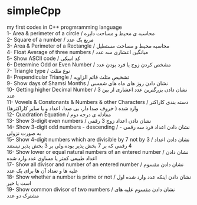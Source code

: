 # simpleCpp
my first codes in C++ progmramming language
<br> 1- Area & perimeter of a circle / محاسبه ی محیط و مساحت دایره
<br> 2- Square of a number / مربع یک عدد
<br> 3- Area & Perimeter of a Rectangle / محاسبه محیط و مساحت مستطیل
<br> 4- Float Average of three numbers / میانگین اعشاری سه عدد
<br> 5- Show ASCII code / کد اسکی
<br> 6- Determine Odd or Even Number / مشخص کردن زوج یا فرد بودن عدد
<br> 7- Triangle type / نوع مثلث
<br> 8- Prependicular Triangle / تشخیص مثلث قائم الزاویه
<br> 9- Show days of Shamsi Months / نشان دادن روز های ماه های شمسی
<br> 10- Getting higher Decimal Number / نشان دادن بزرگترین عدد اعشاری از بین 3 عدد
<br> 11- Vowels & Constonants & Numbers & other Characters / دسته بندی کاراکتر وارد شده ( حروف صدا دار، بی صدا، اعداد و یا سایر کاراکترها)
<br> 12- Quadration Equation / معادله ی درجه دوم
<br> 13- Show 3-digit even numbers / نشان دادن اعداد زوج 3 رقمی
<br> 14- Show 3-digit odd numbers - descending / نشان دادن اعداد فرد سه رقمی - به صورت نزولی
<br> 15- Show 4-digit numbers which are divisible by 7 not by 3 / نشان دادن اعداد 4 رقمی که بر 7 بخش پذیر بوده،ولی بر 3 بخش پذیر نیستند
<br> 16- Show lower or equal natural numbers of an entered number / نشان دادن اعداد طبیعی کمتر یا مساوی عدد وارد شده
<br> 17- Show all divisor and number of an entered number / نشان دادن مقسوم علیه ها و تعداد آن ها برای یک عدد
<br> 18- Show whether a number is prime or not / نشان دادن اینکه عدد وارد شده اول است یا خیر
<br> 19- Show common divisor of two numbers / نشان دادن مقسوم علیه های مشترک دو عدد

